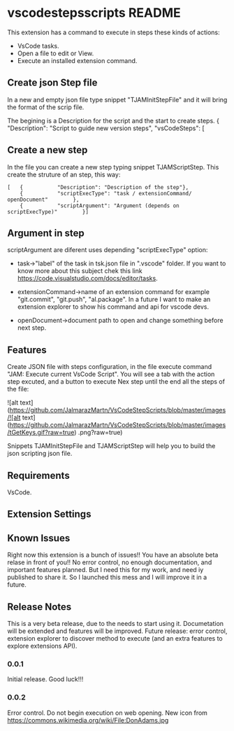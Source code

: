 # vscodestepsscripts README

This extension has a command to execute in steps these kinds of actions:

- VsCode tasks.
- Open a file to edit or View.
- Execute an installed extension command.

## Create json Step file

In a new and empty json file type snippet "TJAMInitStepFile" and it will bring the format of the scrip file.

The begining is a Description for the script and the start to create steps.
{
    "Description": "Script to guide new version steps",
    "vsCodeSteps": [

## Create a new step

In the file you can create a new step typing snippet TJAMScriptStep. This create the struture of an step, this way:

    [   {           "Description": "Description of the step"},
        {           "scriptExecType": "task / extensionCommand/ openDocument"        },
        {           "scriptArgument": "Argument (depends on scriptExecType)"        }]

## Argument in step

scriptArgument are diferent uses depending "scriptExecType" option:

- task->"label" of the task in tsk.json file in ".vscode" folder. If you want to know more about this subject chek this link https://code.visualstudio.com/docs/editor/tasks.

- extensionCommand->name of an extension command for example "git.commit", "git.push", "al.package". In a future I want to make an extension explorer to show his command and api for vscode devs.  

- openDocument->document path to open and change something before next step.

## Features

Create JSON file with steps configuration, in the file execute command "JAM: Execute current VsCode Script".
You will see a tab with the action step excuted, and a button to execute Nex step until the end all the steps of the file:

![alt text](https://github.com/JalmarazMartn/VsCodeStepScripts/blob/master/images/![alt text](https://github.com/JalmarazMartn/VsCodeStepScripts/blob/master/images/tGetKeys.gif?raw=true)
.png?raw=true)


Snippets TJAMInitStepFile and TJAMScriptStep will help you to build the json scripting json file.

## Requirements

VsCode.

## Extension Settings

## Known Issues

Right now this extension is a bunch of issues!! You have an absolute beta relase in front of you!!
No error control, no enough documentation, and important features planned. But I need this for my work, and need iy published to share it. So I launched this mess and I will improve it in a future.

## Release Notes

This is a very beta release, due to the needs to start using it. Documetation will be extended and features will be improved.
Future release: error control, extension explorer to discover method to execute (and an extra features to explore extensions API).

### 0.0.1

Initial release. Good luck!!!

### 0.0.2

Error control. Do not begin execution on web opening. 
New icon from https://commons.wikimedia.org/wiki/File:DonAdams.jpg
